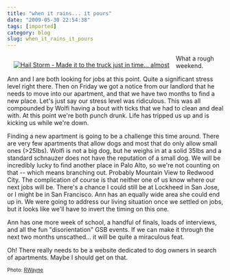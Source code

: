 ```yaml
---
title: "when it rains... it pours"
date: "2009-05-30 22:54:38"
tags: [imported]
category: blog
slug: when_it_rains_it_pours
---
```


<div style="margin: 15px; float: left"><a href="http://www.flickr.com/photos/38652841@N00/3569402984/" title="Hail Storm - Made it to the truck just in time... almost" target="_blank"><img src="http://farm4.static.flickr.com/3647/3569402984_8ac4ae2009_m.jpg" alt="Hail Storm - Made it to the truck just in time... almost" border="0" /></a></div>

What a rough weekend.

Ann and I are both looking for jobs at this point. Quite a significant stress level right there. Then on Friday we got a notice from our landlord that he needs to move into our apartment, and that we have two months to find a new place. Let's just say our stress level was ridiculous. This was all compounded by Wolfi having a bout with ticks that we had to clean and deal with. At this point we're both punch drunk. Life has tripped us up and is kicking us while we're down.

Finding a new apartment is going to be a challenge this time around. There are very few apartments that allow dogs and most that do only allow small ones (>25lbs). Wolfi is not a big dog, but he weighs in at a solid 35lbs and a standard schnauzer does not have the reputation of a small dog. We will be incredibly lucky to find another place in Palo Alto, so we're not counting on that -- which means branching out. Probably Mountain View to Redwood City. The complication of course is that neither one of us know where our next jobs will be. There's a chance I could still be at Lockheed in San Jose, or I might be in San Francisco. Ann has an equally wide area she could end up in. We were going to address our living situation once we settled on jobs, but it looks like we'll have to invert the timing on this one.

Ann has one more week of school, a handful of finals, loads of interviews, and all the fun "disorientation" GSB events. If we can make it through the next two months unscathed... it will be quite a miraculous feat.

Oh! There really needs to be a website dedicated to dog owners in search of apartments. Maybe I should get on that.

<small>Photo: <a href="http://www.flickr.com/photos/38652841@N00/3569402984/" title="RWayne" target="_blank">RWayne</a></small>
